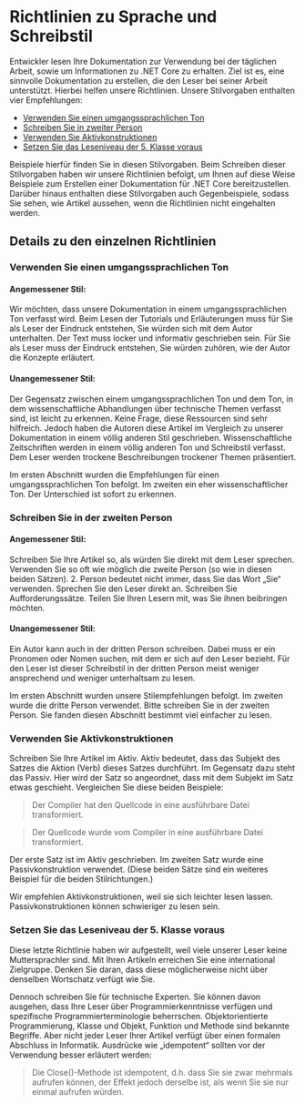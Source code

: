 # <a name="voice-and-tone-guidelines"></a>Richtlinien zu Sprache und Schreibstil

Entwickler lesen Ihre Dokumentation zur Verwendung bei der täglichen Arbeit, sowie um Informationen zu .NET Core zu erhalten.
Ziel ist es, eine sinnvolle Dokumentation zu erstellen, die den Leser bei seiner Arbeit unterstützt. Hierbei helfen unsere Richtlinien. Unsere Stilvorgaben enthalten vier Empfehlungen:
- [Verwenden Sie einen umgangssprachlichen Ton](#use-a-conversational-tone)
- [Schreiben Sie in zweiter Person](#write-in-2nd-person)
- [Verwenden Sie Aktivkonstruktionen](#use-active-voice)
- [Setzen Sie das Leseniveau der 5. Klasse voraus](#target-a-5th-grade-reading-level)

Beispiele hierfür finden Sie in diesen Stilvorgaben. Beim Schreiben dieser Stilvorgaben haben wir unsere Richtlinien befolgt, um Ihnen auf diese Weise Beispiele zum Erstellen einer Dokumentation für .NET Core bereitzustellen. Darüber hinaus enthalten diese Stilvorgaben auch Gegenbeispiele, sodass Sie sehen, wie Artikel aussehen, wenn die Richtlinien nicht eingehalten werden.

## <a name="details-on-each-guideline"></a>Details zu den einzelnen Richtlinien

### <a name="use-a-conversational-tone"></a>Verwenden Sie einen umgangssprachlichen Ton
#### <a name="appropriate-style"></a>Angemessener Stil:
Wir möchten, dass unsere Dokumentation in einem umgangssprachlichen Ton verfasst wird. Beim Lesen der Tutorials und Erläuterungen muss für Sie als Leser der Eindruck entstehen, Sie würden sich mit dem Autor unterhalten.
Der Text muss locker und informativ geschrieben sein. Für Sie als Leser muss der Eindruck entstehen, Sie würden zuhören, wie der Autor die Konzepte erläutert.

#### <a name="inappropriate-style"></a>Unangemessener Stil:
Der Gegensatz zwischen einem umgangssprachlichen Ton und dem Ton, in dem wissenschaftliche Abhandlungen über technische Themen verfasst sind, ist leicht zu erkennen. Keine Frage, diese Ressourcen sind sehr hilfreich. Jedoch haben die Autoren diese Artikel im Vergleich zu unserer Dokumentation in einem völlig anderen Stil geschrieben. Wissenschaftliche Zeitschriften werden in einem völlig anderen Ton und Schreibstil verfasst.
Dem Leser werden trockene Beschreibungen trockener Themen präsentiert.  

Im ersten Abschnitt wurden die Empfehlungen für einen umgangssprachlichen Ton befolgt. Im zweiten ein eher wissenschaftlicher Ton. Der Unterschied ist sofort zu erkennen. 

### <a name="write-in-second-person"></a>Schreiben Sie in der zweiten Person
#### <a name="appropriate-style"></a>Angemessener Stil:
Schreiben Sie Ihre Artikel so, als würden Sie direkt mit dem Leser sprechen. Verwenden Sie so oft wie möglich die zweite Person (so wie in diesen beiden Sätzen). 2. Person bedeutet nicht immer, dass Sie das Wort „Sie“ verwenden. Sprechen Sie den Leser direkt an. Schreiben Sie Aufforderungssätze.
Teilen Sie Ihren Lesern mit, was Sie ihnen beibringen möchten.

#### <a name="inappropriate-style"></a>Unangemessener Stil: 
Ein Autor kann auch in der dritten Person schreiben. Dabei muss er ein Pronomen oder Nomen suchen, mit dem er sich auf den Leser bezieht. Für den Leser ist dieser Schreibstil in der dritten Person meist weniger ansprechend und weniger unterhaltsam zu lesen.

Im ersten Abschnitt wurden unsere Stilempfehlungen befolgt. Im zweiten wurde die dritte Person verwendet. Bitte schreiben Sie in der zweiten Person. Sie fanden diesen Abschnitt bestimmt viel einfacher zu lesen.

### <a name="use-active-voice"></a>Verwenden Sie Aktivkonstruktionen

Schreiben Sie Ihre Artikel im Aktiv. Aktiv bedeutet, dass das Subjekt des Satzes die Aktion (Verb) dieses Satzes durchführt. Im Gegensatz dazu steht das Passiv. Hier wird der Satz so angeordnet, dass mit dem Subjekt im Satz etwas geschieht. Vergleichen Sie diese beiden Beispiele:

>Der Compiler hat den Quellcode in eine ausführbare Datei transformiert.

>Der Quellcode wurde vom Compiler in eine ausführbare Datei transformiert.

Der erste Satz ist im Aktiv geschrieben. Im zweiten Satz wurde eine Passivkonstruktion verwendet.
(Diese beiden Sätze sind ein weiteres Beispiel für die beiden Stilrichtungen.)

Wir empfehlen Aktivkonstruktionen, weil sie sich leichter lesen lassen. Passivkonstruktionen können schwieriger zu lesen sein.

### <a name="target-a-fifth-grade-reading-level"></a>Setzen Sie das Leseniveau der 5. Klasse voraus

Diese letzte Richtlinie haben wir aufgestellt, weil viele unserer Leser keine Muttersprachler sind.
Mit Ihren Artikeln erreichen Sie eine international Zielgruppe. Denken Sie daran, dass diese möglicherweise nicht über denselben Wortschatz verfügt wie Sie.

Dennoch schreiben Sie für technische Experten. Sie können davon ausgehen, dass Ihre Leser über Programmierkenntnisse verfügen und spezifische Programmierterminologie beherrschen. Objektorientierte Programmierung, Klasse und Objekt, Funktion und Methode sind bekannte Begriffe. Aber nicht jeder Leser Ihrer Artikel verfügt über einen formalen Abschluss in Informatik. Ausdrücke wie „idempotent“ sollten vor der Verwendung besser erläutert werden:

>Die Close()-Methode ist idempotent, d.h. dass Sie sie zwar mehrmals aufrufen können, der Effekt jedoch derselbe ist, als wenn Sie sie nur einmal aufrufen würden.